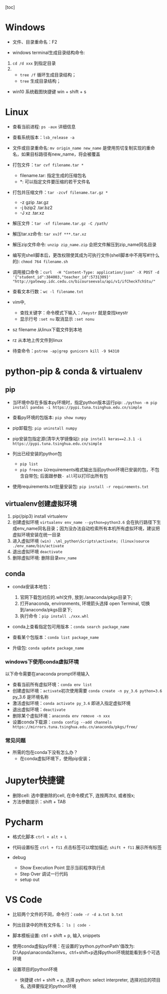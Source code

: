 [toc]

# Windows

- 文件、目录重命名：F2 <br>

- windows terminal生成目录结构命令:  
1. `cd /d xxx` 到指定目录  
2. - `tree /f` 循环生成目录结构；
   - `tree` 生成目录结构；

- win10 系统截图快捷键 win + shift + s


# Linux

- 查看当前进程: `ps -aux` 详细信息

- 查看系统版本：`lsb_release -a`

- 文件或目录重命名: `mv origin_name new_name` 是使用剪切复制实现的重命名，如果目标路径有new_name，将会被覆盖

- 打包文件：`tar cvf filename.tar *`
  - filename.tar: 指定生成的压缩包名
  - *: 可以指定文件要压缩的若干文件名

- 打包并压缩文件：`tar -zcvf filename.tar.gz *`
  - -z  gzip   .tar.gz
  - -j  bzip2  .tar.bz2
  - -J  xz     .tar.xz

- 解压文件：`tar -xf filename.tar.gz -C /path/`

- 解压tar.xz命令: `tar xvJf ***.tar.xz`

- 解压zip文件命令: `unzip zip_name.zip` 会把文件解压到zip_name同名目录

- 编写完shell脚本后，更改权限使其成为可执行文件(shell脚本中不用写#!什么的): `chmod 764 filename.sh `

- 调用接口命令：`curl  -H "Content-Type: application/json" -X POST -d '{"student_id":384003,"teacher_id":5731309}' "http://gateway.idc.cedu.cn/bicourseevalu/api/v1/ifCheckTchStu/"`

- 查看文本行数：`wc -l filename.txt`

- vim中,
  - 查找关键字：命令模式下输入：`/keystr` 就是查找keystr 
  - 显示行号 `:set nu` 取消显示 `:set nonu`

- sz filename 从linux下载文件到本地

- rz 从本地上传文件到linux

- 待查命令：`pstree -ap|grep gunicorn kill -9 94310`

# python-pip & conda & virtualenv

## pip

- 当环境中存在多版本py环境时，指定python版本运行pip: `./python -m pip install pandas -i https://pypi.tuna.tsinghua.edu.cn/simple`

- 查看py环境的包版本: `pip show numpy`

- pip卸载包: `pip uninstall numpy`

- pip安装包指定源(清华大学镜像站): `pip install keras==2.3.1 -i https://pypi.tuna.tsinghua.edu.cn/simple`

- 列出已经安装的python包
  - `pip list`
  - `pip freeze` 以requirements格式输出当前python环境已安装的包，不包含自带包; 后面跟参数`- all`可以打印出所有包

- 使用requirements.txt批量安装包: `pip install -r requirements.txt`

## virtualenv创建虚拟环境
1. pip(/pip3) install virtualenv
2. 创建虚拟环境 `virtualenv env_name --python=python3.6` 会在执行路径下生成env_name同名目录；因为没办法自动检索所有本机所有虚拟环境，建议把虚拟环境安装在统一目录
3. 进入虚拟环境 `(win) .\ml_python\Scripts\activate; (linux)source ./env_name/bin/activate`
4. 退出虚拟环境 `deactivate`
5. 删除虚拟环境: 删除目录`env_name`

## conda

- conda安装本地包：
  1. 官网下载包对应的.whl文件, 放到./anaconda/pkgs目录下;
  2. 打开anaconda, environments, 环境箭头选择 open Terminal, 切换到/anaconda/pkgs目录下;
  3. 执行命令：`pip install ./xxx.whl`

- conda上查看指定包可用版本：`conda search package_name`

- 查看某个包版本：`conda list package_name`

- 升级包: `conda update package_name`

### windows下使用conda虚拟环境

以下命令需要在anaconda prompt环境输入<br>
- 查看当前所有虚拟环境：`conda env list`
- 创建虚拟环境：`activate`初次使用需要 `conda create -n py_3.6 python=3.6`  py_3.6 是环境名称<br>
- 激活虚拟环境：`conda activate py_3.6` 即进入指定虚拟环境
- 退出虚拟环境：`deactivate`
- 删除某个虚拟环境：`anaconda env remove -n xxx` 
- 设置conda下载源：`conda config --add channels https://mirrors.tuna.tsinghua.edu.cn/anaconda/pkgs/free/`

### 常见问题

- 所需的包在conda下没有怎么办？
  - 在conda虚拟环境下，使用pip安装；

#  Jupyter快捷键

- 删除cell: 选中要删除的cell, 在命令模式下, 连按两次d, 或者按x;
- 方法参数提示：shift + TAB

# Pycharm

- 格式化脚本 `ctrl + alt + L`

- 代码设置标签 `ctrl + f11` 点击标签可以增加描述; `shift + f11`  展示所有标签

- debug 
  - Show Execution Point 显示当前程序执行点
  - Step Over 调试一行代码
  - setup out 

# VS Code

- 比较两个文件的不同，命令行：`code -r -d a.txt b.txt`

- 列出目录中的所有文件名： `ls | code -`

- 脚本模板设置: ctrl + shift + p, 输入 snippets

- 使用conda虚拟py环境：在设置的'python.pythonPath'值改为: D:\Apps\anaconda3\envs，ctrl+shift+p选择python环境就能看到多个可选环境

- 设置项目的python环境
  - 快捷键 ctrl + shift + p, 选择 python: select interpreter, 选择对应的项目名, 选择要指定的python环境 

